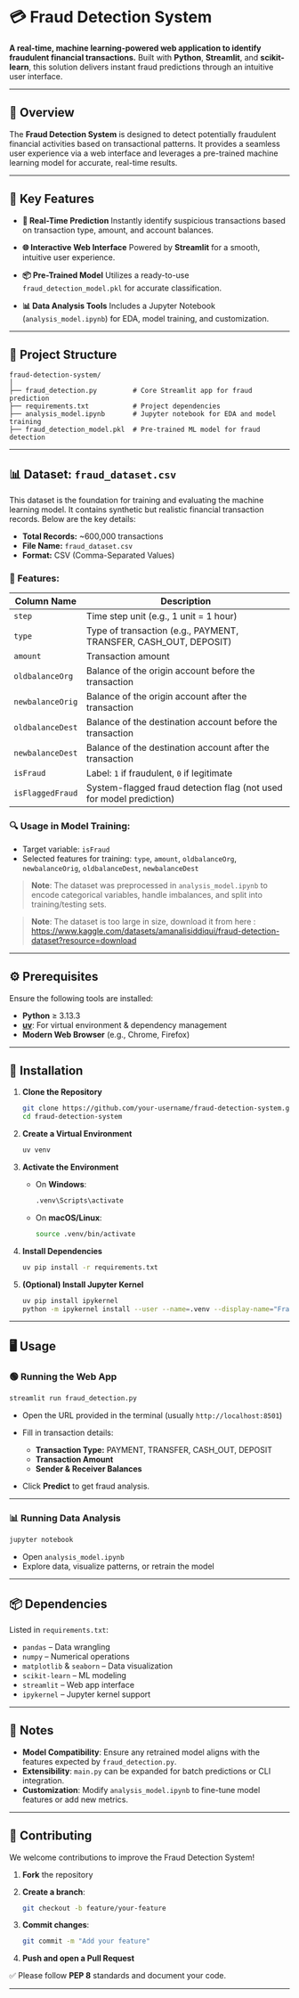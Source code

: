 

# 💳 Fraud Detection System

**A real-time, machine learning-powered web application to identify fraudulent financial transactions.**
Built with **Python**, **Streamlit**, and **scikit-learn**, this solution delivers instant fraud predictions through an intuitive user interface.

---

## 🚀 Overview

The **Fraud Detection System** is designed to detect potentially fraudulent financial activities based on transactional patterns. It provides a seamless user experience via a web interface and leverages a pre-trained machine learning model for accurate, real-time results.

---

## 🔑 Key Features

* **🧠 Real-Time Prediction**
  Instantly identify suspicious transactions based on transaction type, amount, and account balances.

* **🌐 Interactive Web Interface**
  Powered by **Streamlit** for a smooth, intuitive user experience.

* **📦 Pre-Trained Model**
  Utilizes a ready-to-use `fraud_detection_model.pkl` for accurate classification.

* **📊 Data Analysis Tools**
  Includes a Jupyter Notebook (`analysis_model.ipynb`) for EDA, model training, and customization.

---

## 📁 Project Structure

```
fraud-detection-system/
│
├── fraud_detection.py         # Core Streamlit app for fraud prediction
├── requirements.txt           # Project dependencies
├── analysis_model.ipynb       # Jupyter notebook for EDA and model training
├── fraud_detection_model.pkl  # Pre-trained ML model for fraud detection
```

---

## 📊 Dataset: `fraud_dataset.csv`

This dataset is the foundation for training and evaluating the machine learning model. It contains synthetic but realistic financial transaction records. Below are the key details:

* **Total Records:** \~600,000 transactions
* **File Name:** `fraud_dataset.csv`
* **Format:** CSV (Comma-Separated Values)

### 📌 Features:

| Column Name      | Description                                                         |
| ---------------- | ------------------------------------------------------------------- |
| `step`           | Time step unit (e.g., 1 unit = 1 hour)                              |
| `type`           | Type of transaction (e.g., PAYMENT, TRANSFER, CASH\_OUT, DEPOSIT)   |
| `amount`         | Transaction amount                                                  |
| `oldbalanceOrg`  | Balance of the origin account before the transaction                |
| `newbalanceOrig` | Balance of the origin account after the transaction                 |
| `oldbalanceDest` | Balance of the destination account before the transaction           |
| `newbalanceDest` | Balance of the destination account after the transaction            |
| `isFraud`        | Label: `1` if fraudulent, `0` if legitimate                         |
| `isFlaggedFraud` | System-flagged fraud detection flag (not used for model prediction) |

### 🔍 Usage in Model Training:

* Target variable: `isFraud`
* Selected features for training: `type`, `amount`, `oldbalanceOrg`, `newbalanceOrig`, `oldbalanceDest`, `newbalanceDest`

> **Note**: The dataset was preprocessed in `analysis_model.ipynb` to encode categorical variables, handle imbalances, and split into training/testing sets.


>**Note**: The dataset is too large in size, download it from here : https://www.kaggle.com/datasets/amanalisiddiqui/fraud-detection-dataset?resource=download


---

## ⚙️ Prerequisites

Ensure the following tools are installed:

* **Python** ≥ 3.13.3
* **[uv](https://github.com/astral-sh/uv)**: For virtual environment & dependency management
* **Modern Web Browser** (e.g., Chrome, Firefox)

---

## 🧪 Installation

1. **Clone the Repository**

   ```bash
   git clone https://github.com/your-username/fraud-detection-system.git
   cd fraud-detection-system
   ```

2. **Create a Virtual Environment**

   ```bash
   uv venv
   ```

3. **Activate the Environment**

   * On **Windows**:

     ```bash
     .venv\Scripts\activate
     ```

   * On **macOS/Linux**:

     ```bash
     source .venv/bin/activate
     ```

4. **Install Dependencies**

   ```bash
   uv pip install -r requirements.txt
   ```

5. **(Optional) Install Jupyter Kernel**

   ```bash
   uv pip install ipykernel
   python -m ipykernel install --user --name=.venv --display-name="Fraud Detection Env"
   ```

---

## 🖥️ Usage

### 🟢 Running the Web App

```bash
streamlit run fraud_detection.py
```

* Open the URL provided in the terminal (usually `http://localhost:8501`)
* Fill in transaction details:

  * **Transaction Type:** PAYMENT, TRANSFER, CASH\_OUT, DEPOSIT
  * **Transaction Amount**
  * **Sender & Receiver Balances**
* Click **Predict** to get fraud analysis.

---

### 📊 Running Data Analysis

```bash
jupyter notebook
```

* Open `analysis_model.ipynb`
* Explore data, visualize patterns, or retrain the model

---

## 📦 Dependencies

Listed in `requirements.txt`:

* `pandas` – Data wrangling
* `numpy` – Numerical operations
* `matplotlib` & `seaborn` – Data visualization
* `scikit-learn` – ML modeling
* `streamlit` – Web app interface
* `ipykernel` – Jupyter kernel support

---

## 📝 Notes

* **Model Compatibility**: Ensure any retrained model aligns with the features expected by `fraud_detection.py`.
* **Extensibility**: `main.py` can be expanded for batch predictions or CLI integration.
* **Customization**: Modify `analysis_model.ipynb` to fine-tune model features or add new metrics.

---

## 🤝 Contributing

We welcome contributions to improve the Fraud Detection System!

1. **Fork** the repository
2. **Create a branch**:

   ```bash
   git checkout -b feature/your-feature
   ```
3. **Commit changes**:

   ```bash
   git commit -m "Add your feature"
   ```
4. **Push and open a Pull Request**

✅ Please follow **PEP 8** standards and document your code.

---
